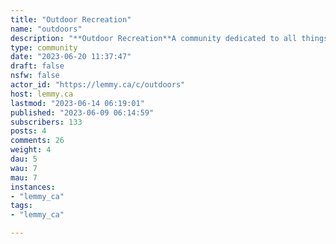 ```yaml
---
title: "Outdoor Recreation" 
name: "outdoors"
description: "**Outdoor Recreation**A community dedicated to all things outdoors. Hiking, backpacking, cycling, camping, gardening, walking, any discussions surrounding outdoor activities you can think of are welcome here! Write properly, behave politely, encourage a respectful community, and most importantly, GO OUTSIDE!!If you like it here, please donate to support the upkeep of Lemmy.ca at:  https://liberapay.com/lemmy.ca/https://opencollective.com/lemmy-ca"
type: community
date: "2023-06-20 11:37:47"
draft: false
nsfw: false
actor_id: "https://lemmy.ca/c/outdoors"
host: lemmy.ca
lastmod: "2023-06-14 06:19:01"
published: "2023-06-09 06:14:59"
subscribers: 133
posts: 4
comments: 26
weight: 4
dau: 5
wau: 7
mau: 7
instances:
- "lemmy_ca"
tags: 
- "lemmy_ca"

---
```


